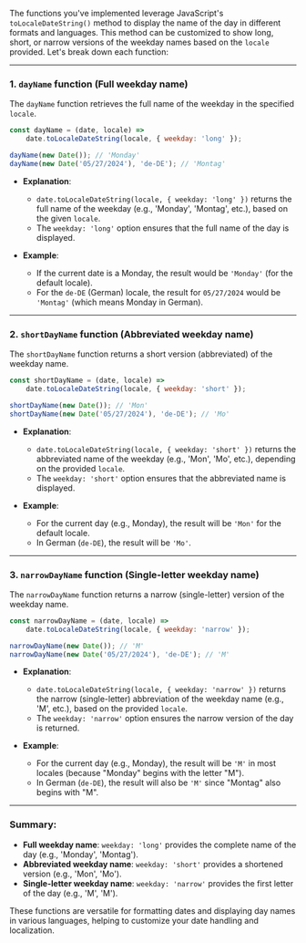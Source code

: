 The functions you've implemented leverage JavaScript's `toLocaleDateString()` method to display the name of the day in different formats and languages. This method can be customized to show long, short, or narrow versions of the weekday names based on the `locale` provided. Let's break down each function:

---

### 1. **`dayName` function** (Full weekday name)

The `dayName` function retrieves the full name of the weekday in the specified `locale`.

```javascript
const dayName = (date, locale) =>
    date.toLocaleDateString(locale, { weekday: 'long' });

dayName(new Date()); // 'Monday'
dayName(new Date('05/27/2024'), 'de-DE'); // 'Montag'
```

- **Explanation**:
  - `date.toLocaleDateString(locale, { weekday: 'long' })` returns the full name of the weekday (e.g., 'Monday', 'Montag', etc.), based on the given `locale`.
  - The `weekday: 'long'` option ensures that the full name of the day is displayed.

- **Example**:
  - If the current date is a Monday, the result would be `'Monday'` (for the default locale).
  - For the `de-DE` (German) locale, the result for `05/27/2024` would be `'Montag'` (which means Monday in German).

---

### 2. **`shortDayName` function** (Abbreviated weekday name)

The `shortDayName` function returns a short version (abbreviated) of the weekday name.

```javascript
const shortDayName = (date, locale) =>
    date.toLocaleDateString(locale, { weekday: 'short' });

shortDayName(new Date()); // 'Mon'
shortDayName(new Date('05/27/2024'), 'de-DE'); // 'Mo'
```

- **Explanation**:
  - `date.toLocaleDateString(locale, { weekday: 'short' })` returns the abbreviated name of the weekday (e.g., 'Mon', 'Mo', etc.), depending on the provided `locale`.
  - The `weekday: 'short'` option ensures that the abbreviated name is displayed.

- **Example**:
  - For the current day (e.g., Monday), the result will be `'Mon'` for the default locale.
  - In German (`de-DE`), the result will be `'Mo'`.

---

### 3. **`narrowDayName` function** (Single-letter weekday name)

The `narrowDayName` function returns a narrow (single-letter) version of the weekday name.

```javascript
const narrowDayName = (date, locale) =>
    date.toLocaleDateString(locale, { weekday: 'narrow' });

narrowDayName(new Date()); // 'M'
narrowDayName(new Date('05/27/2024'), 'de-DE'); // 'M'
```

- **Explanation**:
  - `date.toLocaleDateString(locale, { weekday: 'narrow' })` returns the narrow (single-letter) abbreviation of the weekday name (e.g., 'M', etc.), based on the provided `locale`.
  - The `weekday: 'narrow'` option ensures the narrow version of the day is returned.

- **Example**:
  - For the current day (e.g., Monday), the result will be `'M'` in most locales (because "Monday" begins with the letter "M").
  - In German (`de-DE`), the result will also be `'M'` since "Montag" also begins with "M".

---

### Summary:

- **Full weekday name**: `weekday: 'long'` provides the complete name of the day (e.g., 'Monday', 'Montag').
- **Abbreviated weekday name**: `weekday: 'short'` provides a shortened version (e.g., 'Mon', 'Mo').
- **Single-letter weekday name**: `weekday: 'narrow'` provides the first letter of the day (e.g., 'M', 'M').

These functions are versatile for formatting dates and displaying day names in various languages, helping to customize your date handling and localization.